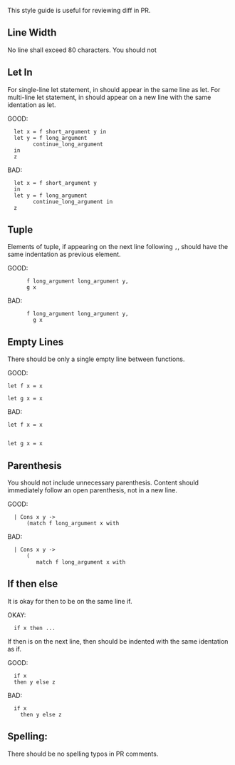 This style guide is useful for reviewing diff in PR.

Line Width
-----
No line shall exceed 80 characters. You should not


Let In
------
For single-line let statement, in should appear in the same line as let.
For multi-line let statement, in should appear on a new line with the same identation as let.

GOOD:
```
  let x = f short_argument y in
  let y = f long_argument
	    continue_long_argument
  in
  z
```

BAD:
```
  let x = f short_argument y
  in
  let y = f long_argument
	    continue_long_argument in
  z
```


Tuple
-------
Elements of tuple, if appearing on the next line following `,`, should have the same indentation as previous element.

GOOD:
```
      f long_argument long_argument y,
      g x
```

BAD:
```
      f long_argument long_argument y,
        g x
```



Empty Lines
-------
There should be only a single empty line between functions.

GOOD:
```
let f x = x

let g x = x
```

BAD:
```
let f x = x


let g x = x
```

Parenthesis
-----
You should not include unnecessary parenthesis.
Content should immediately follow an open parenthesis, not in a new line.

GOOD:
```
  | Cons x y ->
      (match f long_argument x with
```

BAD:
```
  | Cons x y ->
      (
         match f long_argument x with
```

If then else
------

It is okay for then to be on the same line if.

OKAY:
```
  if x then ...
```

If then is on the next line, then should be indented with the same identation as if.

GOOD:
```
  if x
  then y else z
```

BAD:
```
  if x
    then y else z
```

Spelling:
-----
There should be no spelling typos in PR comments.
